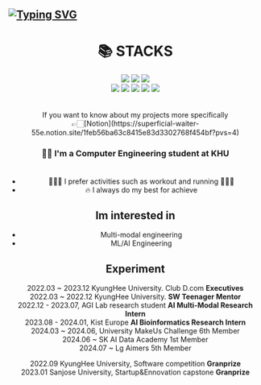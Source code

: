 ## [![Typing SVG](https://readme-typing-svg.demolab.com?font=Fira+Code&pause=1000&color=000000&random=false&width=435&lines=Hi+there%2C+I'm+Minki+Kim+%F0%9F%91%8B)](https://git.io/typing-svg)

<div align=center><h1>📚 STACKS</h1></div>

<div align=center> 
  <img src="https://img.shields.io/badge/java-007396?style=for-the-badge&logo=java&logoColor=white"> 
  <img src="https://img.shields.io/badge/c++-00599C?style=for-the-badge&logo=c%2B%2B&logoColor=white">
  <img src="https://img.shields.io/badge/python-DD0031?style=for-the-badge&logo=python&logoColor=white">
  <br>

  <img src="https://img.shields.io/badge/spring-6DB33F?style=for-the-badge&logo=spring&logoColor=white"> 
  <img src="https://img.shields.io/badge/pytorch-6DB33F?style=for-the-badge&logo=spring&logoColor=white"> 

  
  <img src="https://img.shields.io/badge/github-181717?style=for-the-badge&logo=github&logoColor=white">
  <img src="https://img.shields.io/badge/git-F05032?style=for-the-badge&logo=git&logoColor=white">
  <img src="https://img.shields.io/badge/notion-339AF0?style=for-the-badge&logo=fontawesome&logoColor=white">
  <br>
</div>

 <br>
  <br>
<center>
If you want to know about my projects more specifically<br>
👉🏻[Notion](https://superficial-waiter-55e.notion.site/1feb56ba63c8415e83d3302768f454bf?pvs=4)


### <center>👩‍💻 I'm a Computer Engineering student at KHU </center><br>
* 🏃🏻‍♂️ I prefer activities such as workout and running 🏋🏻‍♂️<br>
* 🔥 I always do my best for achieve <br>

## Im interested in <br>
* Multi-modal engineering <br>
* ML/AI Engineering

## Experiment
2022.03 ~ 2023.12 KyungHee University. Club D.com **Executives**  <br>
2022.03 ~ 2022.12 KyungHee University. **SW Teenager Mentor**  <br>
2022.12 - 2023.07, AGI Lab research student **AI Multi-Modal Research Intern**  <br>
2023.08 - 2024.01, Kist Europe **AI Bioinformatics Research Intern**  <br>
2024.03 ~ 2024.06, University MakeUs Challenge 6th Member <br>
2024.06 ~ SK AI Data Academy 1st Member <br>
2024.07 ~ Lg Aimers 5th Member <br>

2022.09 KyungHee University, Software competition **Granprize**  <br>
2023.01 Sanjose University, Startup&Ennovation capstone **Granprize**  <br>
</center>


<!--
**rlaalsrl0922/rlaalsrl0922** is a ✨ _special_ ✨ repository because its `README.md` (this file) appears on your GitHub profile.

Here are some ideas to get you started:

- 🔭 I’m currently working on ...
- 🌱 I’m currently learning ...
- 👯 I’m looking to collaborate on ...
- 🤔 I’m looking for help with ...
- 💬 Ask me about ...
- 📫 How to reach me: ...
- 😄 Pronouns: ...
- ⚡ Fun fact: ...
-->

